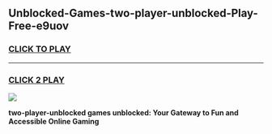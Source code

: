 
## Unblocked-Games-two-player-unblocked-Play-Free-e9uov
<h3>
<a href="https://premium76.site?title=two-player-unblocked&ref=23A">CLICK TO PLAY</a></h3>
<hr>

<h3>
<a href="https://premium76.site?title=two-player-unblocked&ref=23A">CLICK 2 PLAY</a>
  
</h3>

<a href="https://premium76.site?title=two-player-unblocked&ref=23A"><img src="https://clearcache.store/games.png"></a>


**two-player-unblocked games unblocked: Your Gateway to Fun and Accessible Online Gaming**
